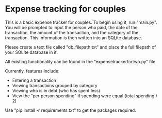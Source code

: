 # Expense tracking for couples

This is a basic expense tracker for couples. To begin using it, run "main.py". You will be prompted to input the person who paid, the date of the transaction, the amount of the transaction, and the category of the transaction. This information is then written into an SQLite database. 

Please create a text file called "db_filepath.txt" and place the full filepath of your SQLite database in it.

All existing functionality can be found in the "expensetrackerfortwo.py" file.

Currently, features include:

- Entering a transaction
- Viewing transactions grouped by category
- Viewing who is in debt (who has spent less)
- View the "per person spending" if spending were equal (total spending / 2)

Use "pip install -r requirements.txt" to get the packages required.